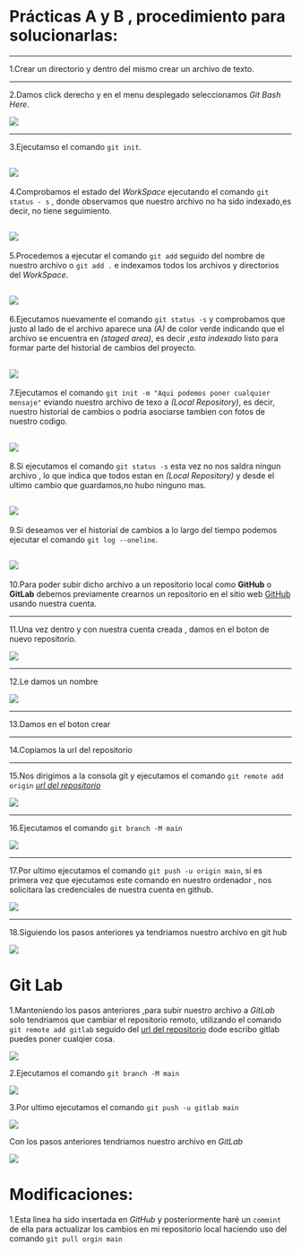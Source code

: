 # Prácticas A y B , procedimiento para solucionarlas:
---
1.Crear un directorio y dentro del mismo crear un archivo de texto.

---
2.Damos click derecho y en el menu desplegado seleccionamos _*Git Bash Here*_.

![](capturas/1.png)

---
3.Ejecutamso el comando ```git init```.

![](capturas/2.png)
---
4.Comprobamos el estado del _WorkSpace_ ejecutando el comando ```git status - s``` , donde observamos que nuestro archivo no ha sido indexado,es decir, no tiene seguimiento.

![](capturas/3.png)
---
5.Procedemos a ejecutar el comando ```git add``` seguido del nombre de nuestro archivo o ```git add .``` e indexamos todos los archivos y directorios del _WorkSpace_.

![](capturas/4.png)
---
6.Ejecutamos nuevamente el comando ```git status -s``` y comprobamos que justo al lado de el archivo aparece una _(A)_ de color verde indicando que el archivo se encuentra en _(staged area)_, es decir ,_esta indexado_ listo para formar parte del historial de cambios del proyecto.

![](capturas/5.png)
---
7.Ejecutamos el comando  ```git init -m "Aqui podemos poner cualquier mensaje"``` eviando nuestro archivo de texo a _(Local Repository)_, es decir, nuestro historial de cambios o podria asociarse tambien con fotos de nuestro codigo.

![](capturas/6.png)
---
8.Si ejecutamos el comando ```git status -s``` esta vez no nos saldra ningun archivo , lo que indica que todos estan en _(Local Repository)_ y desde el ultimo cambio que guardamos,no hubo ninguno mas.

![](capturas/8.png)
---
9.Si deseamos ver el historial de cambios a lo largo del tiempo podemos ejecutar el comando ```git log --oneline```.

![](capturas/9.png)
---
10.Para poder subir dicho archivo a un repositorio local como __GitHub__ o __GitLab__ debemos previamente crearnos un repositorio en el sitio web [GitHub](https://github.com/) usando nuestra cuenta.

---
11.Una vez dentro y con nuestra cuenta creada , damos en el boton de nuevo repositorio.

![](capturas/10.png)

---
12.Le damos un nombre

![](capturas/11.png)

---
13.Damos en el boton crear 


---
14.Copiamos la url del repositorio



---
15.Nos dirigimos a la consola git y ejecutamos el comando ```git remote add origin``` _[url del repositorio](https://github.com/MRodriguezValdes/Ejercicios-A-y-B.git)_

![](capturas/13.png)

---
16.Ejecutamos el comando ```git branch -M main```

![](capturas/14.png)


---
17.Por ultimo ejecutamos el comando ```git push -u origin main```, si es primera vez que ejecutamos este comando en nuestro ordenador , nos solicitara las credenciales de nuestra cuenta en github.

![](capturas/15.png)


---
18.Siguiendo los pasos anteriores ya tendriamos nuestro archivo en git hub 

![](capturas/16.png)


# Git Lab

1.Manteniendo los pasos anteriores ,para subir nuestro archivo a _GitLab_ solo tendriamos que cambiar el repositorio remoto, utilizando el comando ```git remote add gitlab``` seguido del [url del repositorio](https://gitlab.com/MarcosRdguez/ejercicios-a-y-b.git) dode escribo gitlab puedes poner cualqier cosa.

![](capturas/1g.png)

2.Ejecutamos el comando ```git branch -M main```

![](capturas/2g.png)

3.Por ultimo ejecutamos el comando ```git push -u gitlab main```

![](capturas/3g.png)

Con los pasos anteriores tendriamos nuestro archivo en _GitLab_

![](capturas/4g.png)

# Modificaciones:
1.Esta linea ha sido insertada en _GitHub_ y posteriormente haré un ```commint``` de ella para actualizar los cambios en mi repositorio local haciendo uso del comando ```git pull orgin main ```
